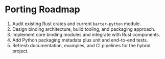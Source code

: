 # Porting Roadmap

1. Audit existing Rust crates and current `barter-python` module.
2. Design binding architecture, build tooling, and packaging approach.
3. Implement core binding modules and integrate with Rust components.
4. Add Python packaging metadata plus unit and end-to-end tests.
5. Refresh documentation, examples, and CI pipelines for the hybrid project.
